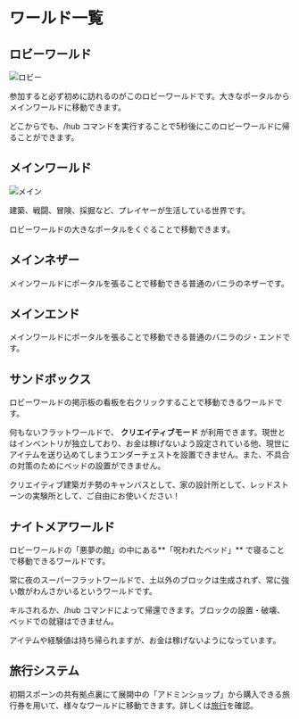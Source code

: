 # ワールド一覧

## ロビーワールド

![ロビー](/worlds/lobby.png)

参加すると必ず初めに訪れるのがこのロビーワールドです。大きなポータルからメインワールドに移動できます。

どこからでも、/hub コマンドを実行することで5秒後にこのロビーワールドに帰ることができます。

## メインワールド

![メイン](/worlds/main.png)

建築、戦闘、冒険、採掘など、プレイヤーが生活している世界です。

ロビーワールドの大きなポータルをくぐることで移動できます。

## メインネザー

メインワールドにポータルを張ることで移動できる普通のバニラのネザーです。

## メインエンド

メインワールドにポータルを張ることで移動できる普通のバニラのジ・エンドです。

## サンドボックス

ロビーワールドの掲示板の看板を右クリックすることで移動できるワールドです。

何もないフラットワールドで、 **クリエイティブモード** が利用できます。現世とはインベントリが独立しており、お金は稼げないよう設定されている他、現世にアイテムを送り込めてしまうエンダーチェストを設置できません。また、不具合の対策のためにベッドの設置ができません。

クリエイティブ建築ガチ勢のキャンバスとして、家の設計所として、レッドストーンの実験所として、ご自由にお使いください！

## ナイトメアワールド

ロビーワールドの「悪夢の館」の中にある**「呪われたベッド」** で寝ることで移動できるワールドです。

常に夜のスーパーフラットワールドで、土以外のブロックは生成されず、常に強い敵がわんさかいるというワールドです。

キルされるか、/hub コマンドによって帰還できます。ブロックの設置・破壊、ベッドでの就寝はできません。

アイテムや経験値は持ち帰られますが、お金は稼げないようになっています。

## 旅行システム

初期スポーンの共有拠点裏にて展開中の「アドミンショップ」から購入できる旅行券を用いて、様々なワールドに移動できます。詳しくは[旅行](/docs/travel)を確認。

